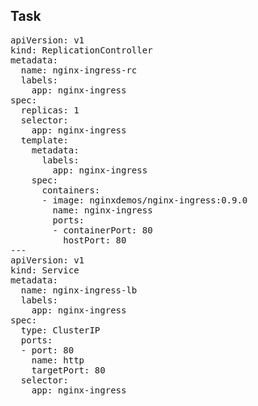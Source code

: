 ## Task
<pre class="file dockerfile" data-filename="ingress.yaml" data-target="replace">
apiVersion: v1
kind: ReplicationController
metadata:
  name: nginx-ingress-rc
  labels:
    app: nginx-ingress
spec:
  replicas: 1
  selector:
    app: nginx-ingress
  template:
    metadata:
      labels:
        app: nginx-ingress
    spec:
      containers:
      - image: nginxdemos/nginx-ingress:0.9.0
        name: nginx-ingress
        ports:
        - containerPort: 80
          hostPort: 80
---
apiVersion: v1
kind: Service
metadata:
  name: nginx-ingress-lb
  labels:
    app: nginx-ingress
spec:
  type: ClusterIP
  ports:
  - port: 80
    name: http
    targetPort: 80
  selector:
    app: nginx-ingress
</pre>
